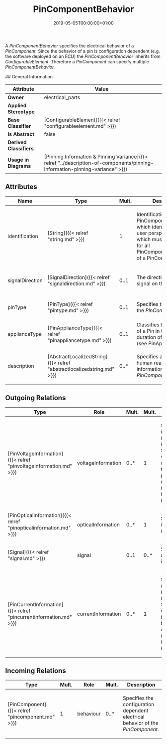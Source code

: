 ﻿---
title: PinComponentBehavior
toc: false
type: specs
date: "2019-05-05T00:00:00+01:00"
draft: false
menu_name: vec120

# Prev/next pager order (if `docs_section_pager` enabled in `params.toml`)
weight: 
---
<html>   <head>     </head>   <body>     <p> A <i>PinComponentBehavior</i> specifies the electrical behavior of a <i>PinComponent.</i> Since the behavior of a pin is configuration dependent (e.g. the software deployed on an ECU) the <i>PinComponentBehavior </i>inherits from <i>ConfigurableElement.</i> Therefore a <i>PinComponent</i> can specify multiple <i>PinComponentBehavior.</i>        </p>    </body> </html> 
## General Information

| Attribute               | Value |
|-------------------------|-------|
| **Owner**               | electrical_parts |
| **Applied Stereotype**  |   |
| **Base Classifier**     | [ConfigurableElement]({{< relref "configurableelement.md" >}})<br/>  |
| **Is Abstract**         | false |
| **Derived Classifiers** |   |
| **Usage in Diagrams**   | [Pinning Information & Pinning Variance]({{< relref "../description-of-components/pinning-information-pinning-variance" >}})<br/>  |

## Attributes
|  Name  |  Type  |  Mult.  |  Description  |  Owning Classifier  |
|--------|--------|---------|---------------|--------------|
|identification | [String]({{< relref "string.md" >}}) | 1 | <html>   <head>     </head>   <body>     <p> Identification of the PinComponentBehavior which identifies it from a user perspective and which must be distinct for all PinComponentBehaviors of a PinComponent.      </p>    </body> </html>  | [PinComponentBehavior]({{< relref "pincomponentbehavior.md" >}}) |
|signalDirection | [SignalDirection]({{< relref "signaldirection.md" >}}) | 0..1 | <html><body><p>The direction of the signal on this pin. </p></body></html> | [PinComponentBehavior]({{< relref "pincomponentbehavior.md" >}}) |
|pinType | [PinType]({{< relref "pintype.md" >}}) | 0..1 | <html>   <head>     </head>   <body>     <p> Specifies the <i>PinType</i> of the <i>PinComponent</i>.      </p>    </body> </html>  | [PinComponentBehavior]({{< relref "pincomponentbehavior.md" >}}) |
|applianceType | [PinApplianceType]({{< relref "pinappliancetype.md" >}}) | 0..1 | <html>   <head>     </head>   <body> Classifies the appliance of a Pin in terms of the duration of the appliance (see PinApplianceType).    </body> </html>  | [PinComponentBehavior]({{< relref "pincomponentbehavior.md" >}}) |
|description | [AbstractLocalizedString]({{< relref "abstractlocalizedstring.md" >}}) | 0..* | <html>   <head>     </head>   <body>     <p> Specifies additional, human readable information about the <i>PinComponentBehaviour</i>.      </p>    </body> </html>  | [PinComponentBehavior]({{< relref "pincomponentbehavior.md" >}}) |

## Outgoing Relations
|    Type  |   Role   |   Mult.   |   Mult.   |   Description   |
|----------|----------|-----------|-----------|-----------------|
| [PinVoltageInformation]({{< relref "pinvoltageinformation.md" >}}) | voltageInformation | 0..* | 1 | <html>   <head>     </head>   <body>     <p> Specifies the voltage information of the <i>PinComponent</i> in this <i>PinComponentBehavior</i>. Since the voltage values of a pin can be defined for different types and times it is possible to define multiple <i>PinVoltageInformations</i> for a <i>PinComponentBehavior</i>.      </p>    </body> </html>  |
| [PinOpticalInformation]({{< relref "pinopticalinformation.md" >}}) | opticalInformation | 0..* | 1 | <html>   <head>     </head>   <body>     <p> Specifies the optical information of the pin, if it has the type optical.      </p>    </body> </html>  |
| [Signal]({{< relref "signal.md" >}}) | signal | 0..1 | 0..* | <html>   <head>     </head>   <body>     <p> Specifies the <i>Signal </i>associated with the pin in this behavior.      </p>    </body> </html>  |
| [PinCurrentInformation]({{< relref "pincurrentinformation.md" >}}) | currentInformation | 0..* | 1 | <html>   <head>     </head>   <body>     <p> Specifies the current information of the <i>PinComponent</i> in this <i>PinComponentBehavior</i>. Since the current values of a pin can be defined for different types and times it is possible to define multiple <i>PinCurrentInformations</i> for a <i>PinComponentBehavior</i>.      </p>    </body> </html>  |
##  Incoming Relations
|    Type  |   Mult.  |   Role    |   Mult.   |   Description  |
|----------|----------|-----------|-----------|----------------|
| [PinComponent]({{< relref "pincomponent.md" >}}) | 1 | behaviour | 0..* | <html>   <head>     </head>   <body>     <p> Specifies the configuration dependent electrical behavior of the<i> PinComponent.</i>      </p>    </body> </html>  |
